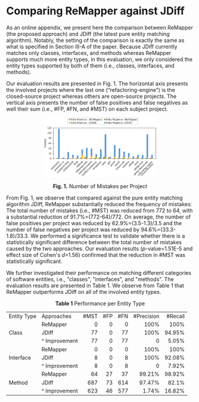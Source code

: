 # Comparing ReMapper against JDiff

As an online appendix, we present here the comparison between ReMapper (the proposed approach) and JDiff (the latest pure entity matching algorithm). Notably, the setting of the comparison is exactly the same as what is specified in Section III-A of the paper. Because JDiff currently matches only classes, interfaces, and methods whereas ReMapper supports much more entity types, in this evaluation, we only considered the entity types supported by both of them (i.e., classes, interfaces, and methods).

Our evaluation results are presented in Fig. 1. The horizontal axis presents the involved projects where the last one (“refactoring-engine”) is the closed-source project whereas others are open-source projects. The vertical axis presents the number of false positives and false negatives as well their sum (i.e., #FP, #FN, and #MST) on each subject project.

<div align='center' >
<img src="./fig1.png" alt="fig1" width="60%;" />

<b>Fig. 1.</b> Number of Mistakes per Project
</div>

From Fig. 1, we observe that compared against the pure entity matching algorithm JDiff, ReMapper substantially reduced the frequency of mistakes: The total number of mistakes (i.e., #MST) was reduced from 772 to 64, with a substantial reduction of 91.7%=(772-64)/772. On average, the number of false positives per project was reduced by 62.9%=(3.5-1.3)/3.5 and the number of false negatives per project was reduced by 94.6%=(33.3-1.8)/33.3. We performed a significance test to validate whether there is a statistically significant difference between the total number of mistakes caused by the two approaches. Our evaluation results (*p*-value=1.51E-5 and effect size of Cohen's *d*=1.56) confirmed that the reduction in #MST was statistically significant. 

We further investigated their performance on matching different categories of software entities, i.e., "classes", "interfaces", and "methods". The evaluation results are presented in Table 1. We observe from Table 1 that ReMapper outperforms JDiff on all of the involved entity types.

<div align='center' >
<b>Table 1</b> Performance per Entity Type
<table>
	<tr>
	    <td>Entity Type</td>
	    <td>Approaches</td>
	    <td align="right">#MST</td>
        <td align="right">#FP</td>
        <td align="right">#FN</td>
        <td align="right">#Precision</td>
        <td align="right">#Recall</td>
	</tr>
	<tr>
	    <td rowspan="3">Class</td>
	    <td>ReMapper</td>
	    <td align="right">0</td>
        <td align="right">0</td>
        <td align="right">0</td>
        <td align="right">100%</td>
        <td align="right">100%</td>
	</tr>
	<tr>
	    <td>JDiff</td>
	    <td align="right">77</td>
        <td align="right">0</td>
        <td align="right">77</td>
        <td align="right">100%</td>
        <td align="right">94.95%</td>
	</tr>
	<tr>
	    <td>^ Improvement</td>
	    <td align="right">77</td>
        <td align="right">0</td>
        <td align="right">77</td>
        <td align="right">0</td>
        <td align="right">5.05%</td>
	</tr>
	<tr>
	    <td rowspan="3">Interface</td>
        <td>ReMapper</td>
	    <td align="right">0</td>
	    <td align="right">0</td>
        <td align="right">0</td>
        <td align="right">100%</td>
        <td align="right">100%</td>
	</tr>
	<tr>
	    <td>JDiff</td>
	    <td align="right">8</td>
        <td align="right">0</td>
        <td align="right">8</td>
        <td align="right">100%</td>
        <td align="right">92.08%</td>
	</tr>
	<tr>
	    <td>^ Improvement</td>
	    <td align="right">8</td>
        <td align="right">0</td>
        <td align="right">8</td>
        <td align="right">0</td>
        <td align="right">7.92%</td>
	</tr>
    	<tr>
	    <td rowspan="3">Method</td>
	    <td>ReMapper</td>
	    <td align="right">64</td>
        <td align="right">27</td>
        <td align="right">37</td>
        <td align="right">99.21%</td>
        <td align="right">98.92%</td>
	</tr>
	<tr>
	    <td>JDiff</td>
	    <td align="right">687</td>
        <td align="right">73</td>
        <td align="right">614</td>
        <td align="right">97.47%</td>
        <td align="right">82.1%</td>
	</tr>
	<tr>
	    <td>^ Improvement</td>
	    <td align="right">623</td>
        <td align="right">46</td>
        <td align="right">577</td>
        <td align="right">1.74%</td>
        <td align="right">16.82%</td>
	</tr>
</table>

</div>
